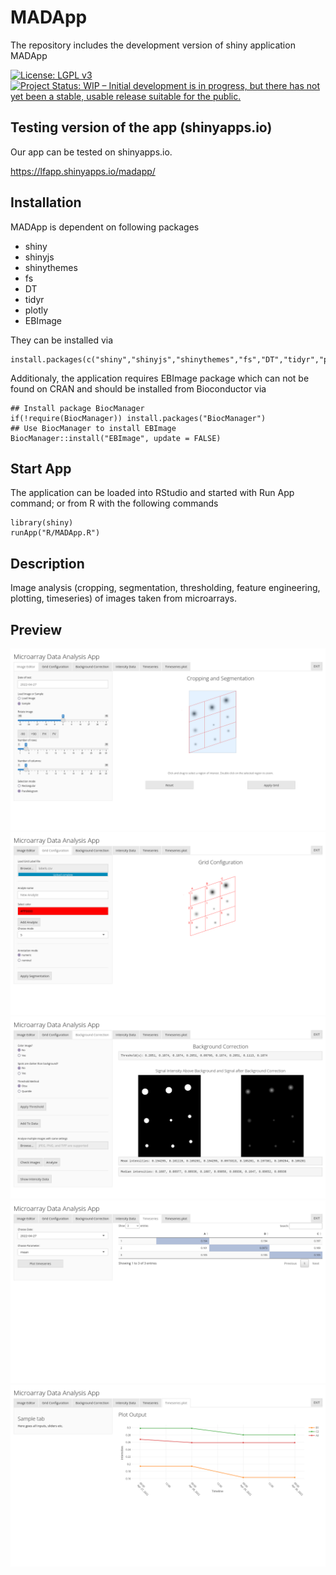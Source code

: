 
# MADApp
The repository includes the development version of shiny application MADApp

[![License: LGPL v3](https://img.shields.io/badge/License-LGPL%20v3-blue.svg)](https://www.gnu.org/licenses/lgpl-3.0)
[![Project Status: WIP – Initial development is in progress, but there has not yet been a stable, usable release suitable for the public.](https://www.repostatus.org/badges/latest/wip.svg)](https://www.repostatus.org/#wip)

## Testing version of the app (shinyapps.io)

Our app can be tested on shinyapps.io. 

https://lfapp.shinyapps.io/madapp/


## Installation

MADApp is dependent on following packages

- shiny
- shinyjs
- shinythemes
- fs
- DT
- tidyr
- plotly
- EBImage

They can be installed via
```
install.packages(c("shiny","shinyjs","shinythemes","fs","DT","tidyr","plotly"))
```

Additionaly, the application requires EBImage package which can not be found on CRAN and should be installed from Bioconductor via
```{r, eval = FALSE}
## Install package BiocManager
if(!require(BiocManager)) install.packages("BiocManager")
## Use BiocManager to install EBImage
BiocManager::install("EBImage", update = FALSE)
```

## Start App
The application can be loaded into RStudio and started with Run App command; or from R with the following commands

```{r}
library(shiny)
runApp("R/MADApp.R")
```

## Description
Image analysis (cropping, segmentation, thresholding, feature engineering, plotting, timeseries) of images taken from microarrays.

## Preview

![tab1](preview/preview_1.png)
![tab2](preview/preview_2.png)
![tab3](preview/preview_3.png)
![tab4](preview/preview_4.png)
![tab5](preview/preview_5.png)
